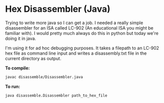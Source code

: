 # Hex Disassembler (Java)

Trying to write more java so I can get a job. 
I needed a really simple disassembler for an ISA called LC-902 (An educational ISA you might be familiar with). 
I would pretty much always do this in python but today we're doing it in java. 

I'm using it for ad hoc debugging purposes. It takes a filepath to an LC-902 hex file as command line input and writes a disassembly.txt file in the current directory as output.

**To compile:**

```bash
javac disassemble/Disassembler.java
```


**To run:**

```bash
java disassemble.Disassembler path_to_hex_file
```

